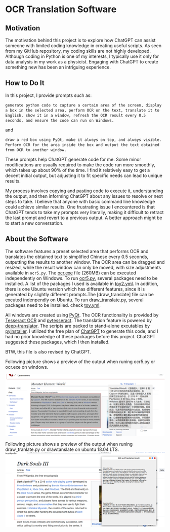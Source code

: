 # OCR Translation Software

## Motivation
The motivation behind this project is to explore how ChatGPT can assist someone with limited coding knowledge in creating useful scripts. As seen from my GitHub repository, my coding skills are not highly developed. Although coding in Python is one of my interests, I typically use it only for data analysis in my work as a physicist. Engaging with ChatGPT to create something new has been an intriguing experience.

## How to Do It
In this project, I provide prompts such as:
```
generate python code to capture a certain area of the screen, display a box in the selected area, perform OCR on the text, translate it to English, show it in a window, refresh the OCR result every 0.5 seconds, and ensure the code can run on Windows.
```
and
```
draw a red box using PyQt, make it always on top, and always visible. Perform OCR for the area inside the box and output the text obtained from OCR to another window.
```

These prompts help ChatGPT generate code for me. Some minor modifications are usually required to make the code run more smoothly, which takes up about 90% of the time. I find it relatively easy to get a decent initial output, but adjusting it to fit specific needs can lead to unique results.

My process involves copying and pasting code to execute it, understanding the output, and then informing ChatGPT about any issues to resolve or next steps to take. I believe that anyone with basic command line knowledge could achieve similar results. One frustrating issue I encountered is that ChatGPT tends to take my prompts very literally, making it difficult to retract the last prompt and revert to a previous output. A better approach might be to start a new conversation.

## About the Software
The software features a preset selected area that performs OCR and translates the obtained text to simplified Chinese every 0.5 seconds, outputting the results to another window. The OCR area can be dragged and resized, while the result window can only be moved, with size adjustments available in `ocr5.py`. The [ocr.exe](https://github.com/HaoleiH/ocr_test/releases/tag/ocr) file (260MB) can be executed independently on Windows. To run [ocr5.py](https://github.com/HaoleiH/ocr_test/blob/main/ocr5.py), several packages need to be installed. A list of the packages I used is available in [toy2.yml](https://github.com/HaoleiH/ocr_test/blob/main/toy2.yml). In addition, there is one Ubuntu version which has different features, since it is generated by slightly different prompts.The [draw_translate] file can be excuted indenpendly on Ubuntu. To run [draw_translate.py](https://github.com/HaoleiH/ocr_test/blob/main/draw_translate.py), several packages need to be installed. check [toy.yml](https://github.com/HaoleiH/ocr_test/blob/main/toy2.yml).

All windows are created using [PyQt](https://pypi.org/project/PyQt5/). The OCR functionality is provided by [Tesseract OCR](https://github.com/tesseract-ocr/tesseract) and [pytesseract](https://pypi.org/project/pytesseract/). The translation feature is powered by [deep-translator](https://github.com/nidhaloff/deep-translator). The scripts are packed to stand-alone excutables by [pyinstaller](https://github.com/pyinstaller/pyinstaller). I utilized the free plan of [ChatGPT](https://chatgpt.com) to generate this code, and I had no prior knowledge of these packages before this project. ChatGPT suggested these packages, which I then installed.

BTW, this file is also revised by ChatGPT.

Following picture shows a preview of the output when runing ocr5.py or ocr.exe on windows.

![Preview of this software](./images/box_translate.png)

Following picture shows a preview of the output when runing draw_tranlate.py or drawtanslate on ubuntu 18.04 LTS.
![Preview of this software on Ubuntu](./images/draw_translate.png)